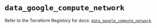 # `data_google_compute_network`

Refer to the Terraform Registory for docs: [`data_google_compute_network`](https://registry.terraform.io/providers/hashicorp/google/4.73.2/docs/data-sources/compute_network).
